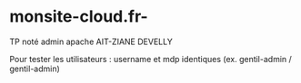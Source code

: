 # monsite-cloud.fr-
TP noté admin apache AIT-ZIANE DEVELLY

Pour tester les utilisateurs : username et mdp identiques (ex. gentil-admin / gentil-admin)
